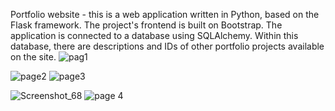 Portfolio website - this is a web application written in
Python, based on the Flask framework. The project's
frontend is built on Bootstrap. The application is connected
to a database using SQLAlchemy. Within this database,
there are descriptions and IDs of other portfolio projects
available on the site.
![pag1](https://github.com/Fenryq/Portfolio-website/assets/168220457/34fec1fe-a391-484e-9df0-f5bc528092cd)

![page2](https://github.com/Fenryq/Portfolio-website/assets/168220457/13fcef3f-5e51-4685-9e97-6b2c965d5251)
![page3](https://github.com/Fenryq/Portfolio-website/assets/168220457/8f9e133f-394f-4778-9413-d8d253444ee1)

![Screenshot_68](https://github.com/Fenryq/Portfolio-website/assets/168220457/694ce651-9039-4f40-a240-e014bd77b423)
![page 4](https://github.com/Fenryq/Portfolio-website/assets/168220457/ff3ccc2a-dc09-476f-8a63-6f1685a41018)
